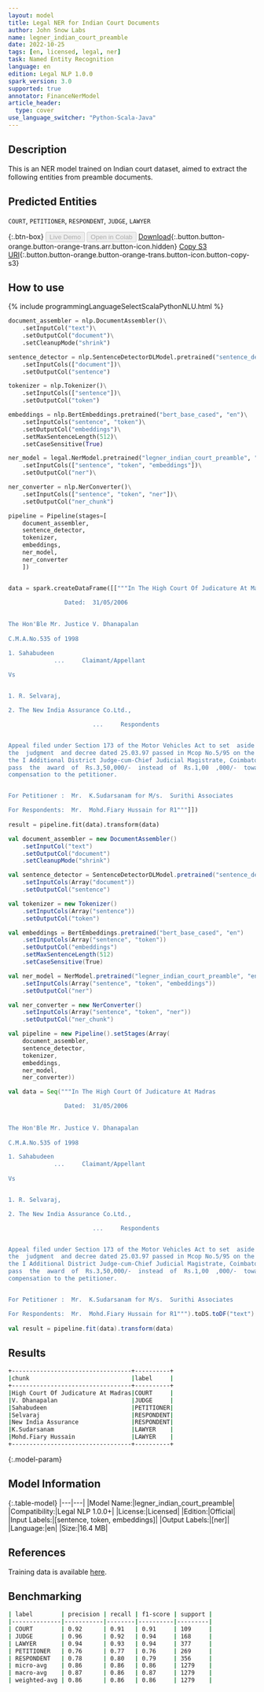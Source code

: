 ```yaml
---
layout: model
title: Legal NER for Indian Court Documents
author: John Snow Labs
name: legner_indian_court_preamble
date: 2022-10-25
tags: [en, licensed, legal, ner]
task: Named Entity Recognition
language: en
edition: Legal NLP 1.0.0
spark_version: 3.0
supported: true
annotator: FinanceNerModel
article_header:
  type: cover
use_language_switcher: "Python-Scala-Java"
---
```


## Description

This is an NER model trained on Indian court dataset, aimed to extract the following entities from preamble documents.

## Predicted Entities

`COURT`, `PETITIONER`, `RESPONDENT`, `JUDGE`, `LAWYER`

{:.btn-box}
<button class="button button-orange" disabled>Live Demo</button>
<button class="button button-orange" disabled>Open in Colab</button>
[Download](https://s3.amazonaws.com/auxdata.johnsnowlabs.com/legal/models/legner_indian_court_preamble_en_1.0.0_3.0_1666702718567.zip){:.button.button-orange.button-orange-trans.arr.button-icon.hidden}
[Copy S3 URI](s3://auxdata.johnsnowlabs.com/legal/models/legner_indian_court_preamble_en_1.0.0_3.0_1666702718567.zip){:.button.button-orange.button-orange-trans.button-icon.button-copy-s3}

## How to use



<div class="tabs-box" markdown="1">
{% include programmingLanguageSelectScalaPythonNLU.html %}

```python
document_assembler = nlp.DocumentAssembler()\
    .setInputCol("text")\
    .setOutputCol("document")\
    .setCleanupMode("shrink")

sentence_detector = nlp.SentenceDetectorDLModel.pretrained("sentence_detector_dl", "en")\
    .setInputCols(["document"])\
    .setOutputCol("sentence")

tokenizer = nlp.Tokenizer()\
    .setInputCols(["sentence"])\
    .setOutputCol("token")

embeddings = nlp.BertEmbeddings.pretrained("bert_base_cased", "en")\
    .setInputCols("sentence", "token")\
    .setOutputCol("embeddings")\
    .setMaxSentenceLength(512)\
    .setCaseSensitive(True)

ner_model = legal.NerModel.pretrained("legner_indian_court_preamble", "en", "legal/models")\
    .setInputCols(["sentence", "token", "embeddings"])\
    .setOutputCol("ner")\

ner_converter = nlp.NerConverter()\
    .setInputCols(["sentence", "token", "ner"])\
    .setOutputCol("ner_chunk")

pipeline = Pipeline(stages=[
    document_assembler,
    sentence_detector,
    tokenizer,
    embeddings,
    ner_model,
    ner_converter   
    ])


data = spark.createDataFrame([["""In The High Court Of Judicature At Madras 

                Dated:  31/05/2006  
                
                
The Hon'Ble Mr. Justice V. Dhanapalan         
                
C.M.A.No.535 of 1998

1. Sahabudeen               
             ...     Claimant/Appellant
                            
Vs


1. R. Selvaraj,

2. The New India Assurance Co.Ltd., 

                        ...     Respondents


Appeal filed under Section 173 of the Motor Vehicles Act to set  aside
the  judgment  and decree dated 25.03.97 passed in Mcop No.5/95 on the file of
the I Additional District Judge-cum-Chief Judicial Magistrate, Coimbatore  and
pass  the  award  of  Rs.3,50,000/-  instead  of  Rs.1,00  ,000/-  towards the
compensation to the petitioner.


For Petitioner :  Mr.  K.Sudarsanam for M/s.  Surithi Associates

For Respondents:  Mr.  Mohd.Fiary Hussain for R1"""]])
                             
result = pipeline.fit(data).transform(data)
```
```scala
val document_assembler = new DocumentAssembler()
    .setInputCol("text")
    .setOutputCol("document")
    .setCleanupMode("shrink")

val sentence_detector = SentenceDetectorDLModel.pretrained("sentence_detector_dl", "en")
    .setInputCols(Array("document"))
    .setOutputCol("sentence")

val tokenizer = new Tokenizer()
    .setInputCols(Array("sentence"))
    .setOutputCol("token")

val embeddings = BertEmbeddings.pretrained("bert_base_cased", "en")
    .setInputCols(Array("sentence", "token"))
    .setOutputCol("embeddings")
    .setMaxSentenceLength(512)
    .setCaseSensitive(True)

val ner_model = NerModel.pretrained("legner_indian_court_preamble", "en", "legal/models")
    .setInputCols(Array("sentence", "token", "embeddings"))
    .setOutputCol("ner")

val ner_converter = new NerConverter()
    .setInputCols(Array("sentence", "token", "ner"))
    .setOutputCol("ner_chunk")

val pipeline = new Pipeline().setStages(Array(
    document_assembler,
    sentence_detector,
    tokenizer,
    embeddings,
    ner_model,
    ner_converter))

val data = Seq("""In The High Court Of Judicature At Madras 

                Dated:  31/05/2006  
                
                
The Hon'Ble Mr. Justice V. Dhanapalan         
                
C.M.A.No.535 of 1998

1. Sahabudeen               
             ...     Claimant/Appellant
                            
Vs


1. R. Selvaraj,

2. The New India Assurance Co.Ltd., 

                        ...     Respondents


Appeal filed under Section 173 of the Motor Vehicles Act to set  aside
the  judgment  and decree dated 25.03.97 passed in Mcop No.5/95 on the file of
the I Additional District Judge-cum-Chief Judicial Magistrate, Coimbatore  and
pass  the  award  of  Rs.3,50,000/-  instead  of  Rs.1,00  ,000/-  towards the
compensation to the petitioner.


For Petitioner :  Mr.  K.Sudarsanam for M/s.  Surithi Associates

For Respondents:  Mr.  Mohd.Fiary Hussain for R1""").toDS.toDF("text")
                             
val result = pipeline.fit(data).transform(data)
```
</div>

## Results

```bash
+----------------------------------+----------+
|chunk                             |label     |
+----------------------------------+----------+
|High Court Of Judicature At Madras|COURT     |
|V. Dhanapalan                     |JUDGE     |
|Sahabudeen                        |PETITIONER|
|Selvaraj                          |RESPONDENT|
|New India Assurance               |RESPONDENT|
|K.Sudarsanam                      |LAWYER    |
|Mohd.Fiary Hussain                |LAWYER    |
+----------------------------------+----------+
```

{:.model-param}
## Model Information

{:.table-model}
|---|---|
|Model Name:|legner_indian_court_preamble|
|Compatibility:|Legal NLP 1.0.0+|
|License:|Licensed|
|Edition:|Official|
|Input Labels:|[sentence, token, embeddings]|
|Output Labels:|[ner]|
|Language:|en|
|Size:|16.4 MB|

## References

Training data is available [here](https://github.com/Legal-NLP-EkStep/legal_NER#3-data).

## Benchmarking

```bash
| label        | precision | recall | f1-score | support |
|--------------|-----------|--------|----------|---------|
| COURT        | 0.92      | 0.91   | 0.91     | 109     |
| JUDGE        | 0.96      | 0.92   | 0.94     | 168     |
| LAWYER       | 0.94      | 0.93   | 0.94     | 377     |
| PETITIONER   | 0.76      | 0.77   | 0.76     | 269     |
| RESPONDENT   | 0.78      | 0.80   | 0.79     | 356     |
| micro-avg    | 0.86      | 0.86   | 0.86     | 1279    |
| macro-avg    | 0.87      | 0.86   | 0.87     | 1279    |
| weighted-avg | 0.86      | 0.86   | 0.86     | 1279    |
```
